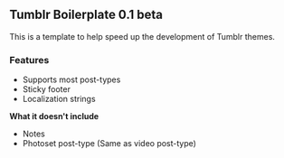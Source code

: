 Tumblr Boilerplate 0.1 beta
--------------------------------------

This is a template to help speed up the development of Tumblr themes.


### Features ###

* Supports most post-types
* Sticky footer
* Localization strings

__What it doesn't include__

* Notes
* Photoset post-type (Same as video post-type)
